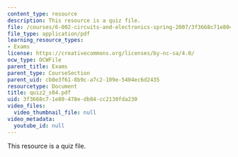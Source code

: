 ```yaml
---
content_type: resource
description: This resource is a quiz file.
file: /courses/6-002-circuits-and-electronics-spring-2007/3f3668c71e80478edb84cc2130fda230_quiz2_s04.pdf
file_type: application/pdf
learning_resource_types:
- Exams
license: https://creativecommons.org/licenses/by-nc-sa/4.0/
ocw_type: OCWFile
parent_title: Exams
parent_type: CourseSection
parent_uid: cb0e3f61-8b9c-a7c2-109e-5404ec6d2435
resourcetype: Document
title: quiz2_s04.pdf
uid: 3f3668c7-1e80-478e-db84-cc2130fda230
video_files:
  video_thumbnail_file: null
video_metadata:
  youtube_id: null
---
```

This resource is a quiz file.